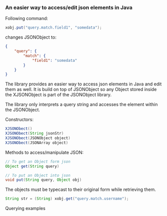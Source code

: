 ### An easier way to access/edit json elements in Java

Following command:
```java
xobj.put("query.match.field1", "somedata");
```
changes JSONObject to:
```json
{
    "query": {
        "match": {
            "field1": "somedata"
        } 
    }
}
```

The library provides an easier way to access json elements in Java and edit them as well. It is build on top of JSONObject so any Object stored inside the XJSONObject is part of the JSONObject library. 

The library only interprets a query string and accesses the element within the JSONObject.

Constructors:
```java
XJSONObect()
XJSONObect(String jsonStr)
XJSONObect(JSONObject object)
XJSONObect(JSONArray object)
```

Methods to access/manipulate JSON:
```java
// To get an Object form json
Object get(String query)

// To put an Object into json
void put(String query, Object obj)
```

The objects must be typecast to their original form while retrieving them.
```java
String str = (String) xobj.get("query.match.username");
```

Querying examples
```

```
